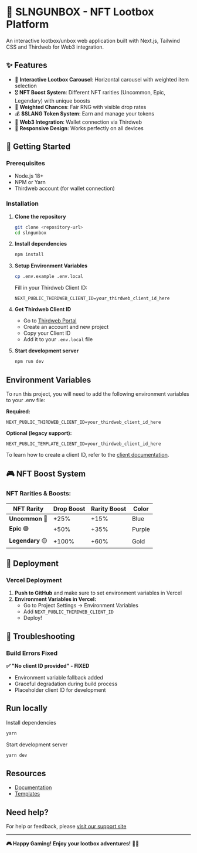 
# 🎰 SLNGUNBOX - NFT Lootbox Platform

An interactive lootbox/unbox web application built with Next.js, Tailwind CSS and Thirdweb for Web3 integration.

## ✨ Features

- 🎲 **Interactive Lootbox Carousel**: Horizontal carousel with weighted item selection
- 🎖️ **NFT Boost System**: Different NFT rarities (Uncommon, Epic, Legendary) with unique boosts
- 🎯 **Weighted Chances**: Fair RNG with visible drop rates
- 💰 **$SLANG Token System**: Earn and manage your tokens
- 🔗 **Web3 Integration**: Wallet connection via Thirdweb
- 📱 **Responsive Design**: Works perfectly on all devices

## 🚀 Getting Started

### Prerequisites

- Node.js 18+ 
- NPM or Yarn
- Thirdweb account (for wallet connection)

### Installation

1. **Clone the repository**
   ```bash
   git clone <repository-url>
   cd slngunbox
   ```

2. **Install dependencies**
   ```bash
   npm install
   ```

3. **Setup Environment Variables**
   ```bash
   cp .env.example .env.local
   ```
   
   Fill in your Thirdweb Client ID:
   ```env
   NEXT_PUBLIC_THIRDWEB_CLIENT_ID=your_thirdweb_client_id_here
   ```

4. **Get Thirdweb Client ID**
   - Go to [Thirdweb Portal](https://portal.thirdweb.com/)
   - Create an account and new project
   - Copy your Client ID
   - Add it to your `.env.local` file

5. **Start development server**
   ```bash
   npm run dev
   ```

## Environment Variables

To run this project, you will need to add the following environment variables to your .env file:

**Required:**
```env
NEXT_PUBLIC_THIRDWEB_CLIENT_ID=your_thirdweb_client_id_here
```

**Optional (legacy support):**
```env
NEXT_PUBLIC_TEMPLATE_CLIENT_ID=your_thirdweb_client_id_here
```

To learn how to create a client ID, refer to the [client documentation](https://portal.thirdweb.com/typescript/v5/client).

## 🎮 NFT Boost System

### NFT Rarities & Boosts:

| NFT Rarity | Drop Boost | Rarity Boost | Color |
|------------|------------|--------------|-------|
| **Uncommon** 🔵 | +25% | +15% | Blue |
| **Epic** 🟣 | +50% | +35% | Purple |
| **Legendary** 🟡 | +100% | +60% | Gold |

## 🚀 Deployment

### Vercel Deployment

1. **Push to GitHub** and make sure to set environment variables in Vercel
2. **Environment Variables in Vercel:**
   - Go to Project Settings → Environment Variables
   - Add `NEXT_PUBLIC_THIRDWEB_CLIENT_ID`
   - Deploy!

## 🐛 Troubleshooting

### Build Errors Fixed

**✅ "No client ID provided" - FIXED**
- Environment variable fallback added
- Graceful degradation during build process
- Placeholder client ID for development

## Run locally

Install dependencies

```bash
yarn
```

Start development server

```bash
yarn dev
```

## Resources

- [Documentation](https://portal.thirdweb.com/typescript/v5)
- [Templates](https://thirdweb.com/templates)

## Need help?

For help or feedback, please [visit our support site](https://thirdweb.com/support)

---

**🎮 Happy Gaming! Enjoy your lootbox adventures!** 🎲✨
